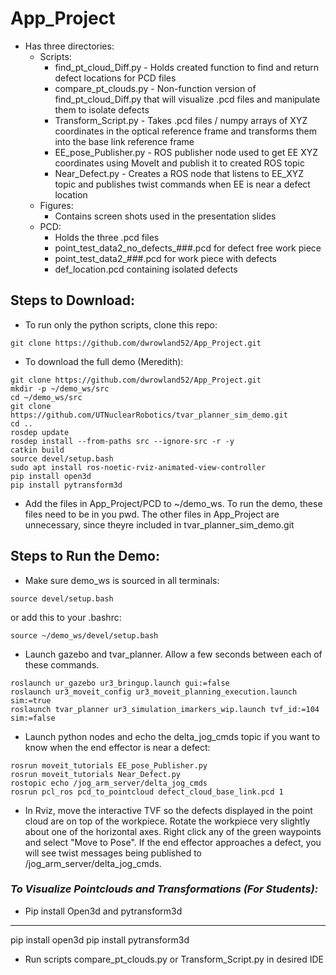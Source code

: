 # App_Project

* Has three directories:
  * Scripts:
    * find_pt_cloud_Diff.py - Holds created function to find and return defect locations for PCD files
    * compare_pt_clouds.py - Non-function version of find_pt_cloud_Diff.py that will visualize .pcd files and manipulate them to isolate defects
    * Transform_Script.py - Takes .pcd files / numpy arrays of XYZ coordinates in the optical reference frame and transforms them into the base link reference frame
    * EE_pose_Publisher.py - ROS publisher node used to get EE XYZ coordinates using MoveIt and publish it to created ROS topic
    * Near_Defect.py - Creates a ROS node that listens to EE_XYZ topic and publishes twist commands when EE is near a defect location
  * Figures:
    * Contains screen shots used in the presentation slides
  * PCD:
    * Holds the three .pcd files
    * point_test_data2_no_defects_###.pcd for defect free work piece
    * point_test_data2_###.pcd for work piece with defects
    * def_location.pcd containing isolated defects

## Steps to Download:

* To run only the python scripts, clone this repo:
```
git clone https://github.com/dwrowland52/App_Project.git
```
* To download the full demo (Meredith):
```
git clone https://github.com/dwrowland52/App_Project.git
mkdir -p ~/demo_ws/src
cd ~/demo_ws/src
git clone https://github.com/UTNuclearRobotics/tvar_planner_sim_demo.git
cd ..
rosdep update
rosdep install --from-paths src --ignore-src -r -y
catkin build
source devel/setup.bash
sudo apt install ros-noetic-rviz-animated-view-controller
pip install open3d
pip install pytransform3d
```
* Add the files in App_Project/PCD to ~/demo_ws. To run the demo, these files need to be in you pwd. The other files in App_Project are unnecessary, since theyre included in tvar_planner_sim_demo.git

## Steps to Run the Demo:
* Make sure demo_ws is sourced in all terminals:
```
source devel/setup.bash
```
or add this to your .bashrc:
```
source ~/demo_ws/devel/setup.bash
```
* Launch gazebo and tvar_planner. Allow a few seconds between each of these commands. 
```
roslaunch ur_gazebo ur3_bringup.launch gui:=false
roslaunch ur3_moveit_config ur3_moveit_planning_execution.launch sim:=true
roslaunch tvar_planner ur3_simulation_imarkers_wip.launch tvf_id:=104 sim:=false
```
* Launch python nodes and echo the delta_jog_cmds topic if you want to know when the end effector is near a defect:
```
rosrun moveit_tutorials EE_pose_Publisher.py
rosrun moveit_tutorials Near_Defect.py 
rostopic echo /jog_arm_server/delta_jog_cmds 
rosrun pcl_ros pcd_to_pointcloud defect_cloud_base_link.pcd 1
```
* In Rviz, move the interactive TVF so the defects displayed in the point cloud are on top of the workpiece. Rotate the workpiece very slightly about one of the horizontal axes. Right click any of the green waypoints and select "Move to Pose". If the end effector approaches a defect, you will see twist messages being published to /jog_arm_server/delta_jog_cmds.


### *To Visualize Pointclouds and Transformations (For Students):*
* Pip install Open3d and pytransform3d
---
pip install open3d
pip install pytransform3d
* Run scripts compare_pt_clouds.py or Transform_Script.py in desired IDE
